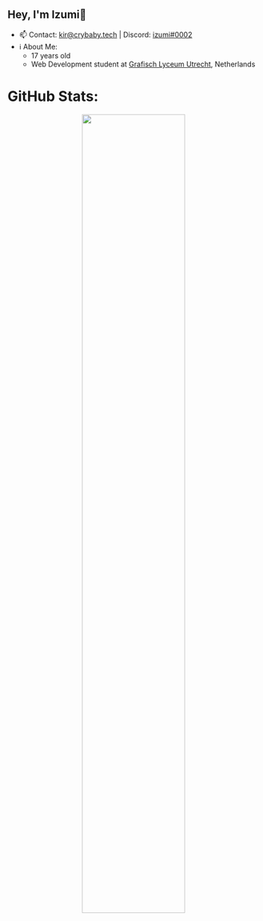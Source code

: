 ## Hey, I'm Izumi👋
- 📫 Contact: kir@crybaby.tech | Discord: [izumi#0002](https://crybaby.tech/)
-  ℹ About Me: 
   - 17 years old
   - Web Development student at [Grafisch Lyceum Utrecht](https://www.glu.nl/opleiding/mediadeveloper/), Netherlands
   <!--- Started [CryBaby Development](https://crybaby.tech/) November 2020-->

# GitHub Stats:

<p align="center">
  <a><img width="64%" src="https://raw.githubusercontent.com/izu02/summary-cards/master/profile-summary-card-output/nord_dark/0-profile-details.svg"></a>
  <!--<a><img width="31%" src="https://raw.githubusercontent.com/izu02/summary-cards/master/profile-summary-card-output/nord_dark/1-repos-per-language.svg"></a>-->
</p>
